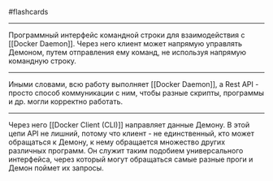 #flashcards 
***
Программный интерфейс командной строки для взаимодействия с [[Docker Daemon]]. Через него клиент может напрямую управлять Демоном, путем отправления ему команд, не используя напрямую командную строку.
***
Иными словами, всю работу выполняет [[Docker Daemon]], а Rest API - просто способ коммуникации с ним, чтобы разные скрипты, программы и др. могли корректно работать.
***
Через него [[Docker Client (CLI)]] направляет данные Демону. В этой цепи API не лишний, потому что клиент - не единственный, кто может обращаться к Демону, к нему обращается множество других различных программ. Он служит таким подобием универсального интерфейса, через который могут обращаться самые разные проги и Демон поймет их запросы.